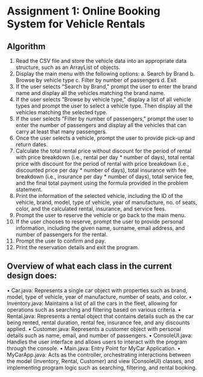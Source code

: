 # Assignment 1: Online Booking System for Vehicle Rentals 
## Algorithm
1.	Read the CSV file and store the vehicle data into an appropriate data structure, such as an ArrayList of objects.
2.	Display the main menu with the following options: a. Search by Brand b. Browse by vehicle type c. Filter by number of passengers d. Exit
3.	If the user selects "Search by Brand," prompt the user to enter the brand name and display all the vehicles matching the brand name.
4.	If the user selects "Browse by vehicle type," display a list of all vehicle types and prompt the user to select a vehicle type. Then display all the vehicles matching the selected type.
5.	If the user selects "Filter by number of passengers," prompt the user to enter the number of passengers and display all the vehicles that can carry at least that many passengers.
6.	Once the user selects a vehicle, prompt the user to provide pick-up and return dates.
7.	Calculate the total rental price without discount for the period of rental with price breakdown (i.e., rental per day * number of days), total rental price with discount for the period of rental with price breakdown (i.e., discounted price per day * number of days), total insurance with fee breakdown (i.e., insurance per day * number of days), total service fee, and the final total payment using the formula provided in the problem statement.
8.	Print the information of the selected vehicle, including the ID of the vehicle, brand, model, type of vehicle, year of manufacture, no. of seats, color, and the calculated rental, insurance, and service fees.
9.	Prompt the user to reserve the vehicle or go back to the main menu.
10.	If the user chooses to reserve, prompt the user to provide personal information, including the given name, surname, email address, and number of passengers for the rental.
11.	Prompt the user to confirm and pay.
12.	Print the reservation details and exit the program.



## Overview of what each class in the current design does:
•	Car.java: Represents a single car object with properties such as brand, model, type of vehicle, year of manufacture, number of seats, and color.
•	Inventory.java: Maintains a list of all the cars in the fleet, allowing for operations such as searching and filtering based on various criteria.
•	Rental.java: Represents a rental object that contains details such as the car being rented, rental duration, rental fee, insurance fee, and any discounts applied.
•	Customer.java: Represents a customer object with personal details such as name, email, and number of passengers.
•	ConsoleUI.java: Handles the user interface and allows users to interact with the program through the console.
•	Main.java: Entry Point for MyCar Application.
•	MyCarApp.java: Acts as the controller, orchestrating interactions between the model (Inventory, Rental, Customer) and view (ConsoleUI) classes, and implementing program logic such as searching, filtering, and rental booking.
